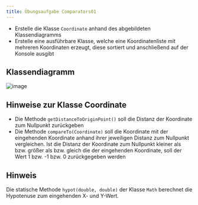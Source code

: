 ```yaml
---
title: Übungsaufgabe Comparators01
---
```


- Erstelle die Klasse `Coordinate` anhand des abgebildeten Klassendiagramms
- Erstelle eine ausführbare Klasse, welche eine Koordinatenliste mit mehreren Koordinaten erzeugt, diese sortiert und anschließend auf der Konsole ausgibt

## Klassendiagramm
![image](https://user-images.githubusercontent.com/47243617/170883361-ce10024b-9dfe-4d83-8b73-3bd470208a13.png)

## Hinweise zur Klasse Coordinate
- Die Methode `getDistanceToOriginPoint()` soll die Distanz der Koordinate zum Nullpunkt zurückgeben
- Die Methode `compareTo(Coordinate)` soll die Koordinate mit der eingehenden Koordinate anhand ihrer jeweiligen Distanz zum Nullpunkt vergleichen. Ist die Distanz der Koordinate zum Nullpunkt kleiner als bzw. größer als bzw. gleich die der eingehenden Koordinate, soll der Wert 1 bzw. -1 bzw. 0 zurückgegeben werden 

## Hinweis
Die statische Methode `hypot(double, double)` der Klasse `Math` berechnet die Hypotenuse zum eingehenden X- und Y-Wert.
